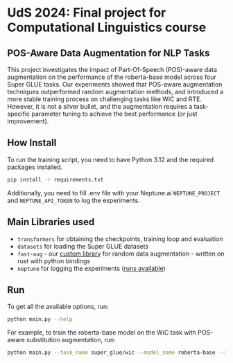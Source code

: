 # UdS 2024: Final project for Computational Linguistics course
## POS-Aware Data Augmentation for NLP Tasks

This project investigates the impact of Part-Of-Speech (POS)-aware data augmentation on the performance of the roberta-base model across four Super GLUE tasks. 
Our experiments showed that POS-aware augmentation techniques outperformed random augmentation methods, and introduced a more stable training process on challenging tasks like WiC and RTE.
However, it is not a silver bullet, and the augmentation requires a task-specific parameter tuning to achieve the best performance (or just improvement).

## How Install

To run the training script, you need to have Python 3.12 and the required packages installed. 
```bash
pip install -r requirements.txt
```

Additionally, you need to fill .env file with your Neptune.ai `NEPTUNE_PROJECT` and `NEPTUNE_API_TOKEN` to log the experiments.

## Main Libraries used
* `transformers` for obtaining the checkpoints, training loop and evaluation
* `datasets` for loading the Super GLUE datasets
* `fast-aug` - our [custom library](https://github.com/k4black/fast-aug) for random data augmentation - written on rust with python bindings
* `neptune` for logging the experiments ([runs available](https://app.neptune.ai/k4black/uds-coli/runs/table?viewId=9b9b8004-c615-4fd7-a04f-e4b91755add0&detailsTab=dashboard&dashboardId=9b9b8193-6b6a-4bdb-a824-c1f45450129b&shortId=US1-72&dash=charts&type=run))

## Run

To get all the available options, run:
```bash
python main.py --help
```

For example, to train the roberta-base model on the WiC task with POS-aware substitution augmentation, run:
```bash
python main.py --task_name super_glue/wic --model_name roberta-base --augmentation words-pos-sub
```
